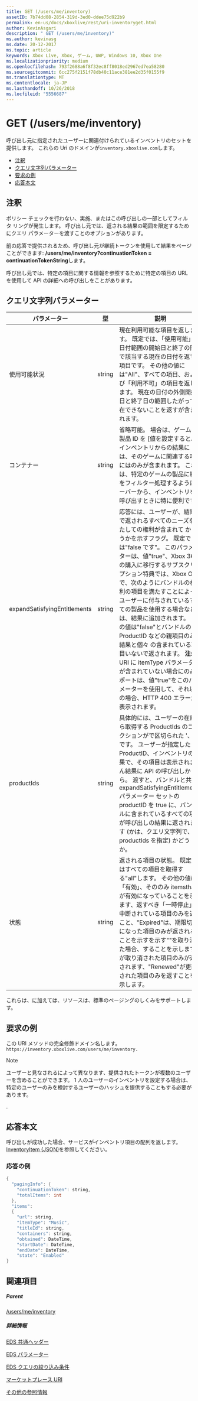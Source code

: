 ```yaml
---
title: GET (/users/me/inventory)
assetID: 7b74dd08-2854-319d-3ed0-ddee75d922b9
permalink: en-us/docs/xboxlive/rest/uri-inventoryget.html
author: KevinAsgari
description: " GET (/users/me/inventory)"
ms.author: kevinasg
ms.date: 20-12-2017
ms.topic: article
keywords: Xbox Live, Xbox, ゲーム, UWP, Windows 10, Xbox One
ms.localizationpriority: medium
ms.openlocfilehash: 793f2688a6f8f32ec8ff8018ed2967ed7ea58280
ms.sourcegitcommit: 6cc275f2151f78db40c11ace381ee2d35f0155f9
ms.translationtype: MT
ms.contentlocale: ja-JP
ms.lasthandoff: 10/26/2018
ms.locfileid: "5556687"
---
```

# <a name="get-usersmeinventory"></a>GET (/users/me/inventory)
呼び出し元に指定されたユーザーに関連付けられているインベントリのセットを提供します。
これらの Uri のドメインが`inventory.xboxlive.com`します。

  * [注釈](#ID4EV)
  * [クエリ文字列パラメーター](#ID4EHB)
  * [要求の例](#ID4EDE)
  * [応答本文](#ID4ERE)

<a id="ID4EV"></a>


## <a name="remarks"></a>注釈

ポリシー チェックを行わない、実施、またはこの呼び出しの一部としてフィルタ リングが発生します。 呼び出し元では、返される結果の範囲を限定するためにクエリ パラメーターを渡すことのオプションがあります。

前の応答で提供されるため、呼び出し元が継続トークンを使用して結果をページことができます: **/users/me/inventory?continuationToken = continuationTokenString**します。

呼び出し元では、特定の項目に関する情報を参照するために特定の項目の URL を使用して API の詳細への呼び出しをことがあります。

<a id="ID4EHB"></a>


## <a name="query-string-parameters"></a>クエリ文字列パラメーター

| パラメーター| 型| 説明|
| --- | --- | --- |
| 使用可能状況| string| 現在利用可能な項目を返します。 既定では、「使用可能」の日付範囲の開始日と終了の間で該当する現在の日付を返す項目です。 その他の値には"All"、すべての項目、および「利用不可」の項目を返します。 現在の日付の外側開始日と終了日の範囲したがって現在できないことを返すが含まれます。 |
| コンテナー| string| 省略可能。 場合は、ゲームの製品 ID を [値を設定すると、インベントリからの結果には、そのゲームに関連する項目にはのみが含まれます。 これは、特定のゲームの製品に結果をフィルター処理するようにサーバーから、インベントリを呼び出すときに特に便利です。|
| expandSatisfyingEntitlements| string| 応答には、ユーザーが、結果内で返されるすべてのニーズを満たしての権利が含まれて かどうかを示すフラグ。 既定では"false です"。 このパラメーターは、値"true"、Xbox 360 の購入に移行するサブスクリプション特典では、Xbox One で、次のようにバンドルの権利の項目を満たすことによってユーザーに付与されているすべての製品を使用する場合などは、結果に追加されます。 この値は"false"とバンドルの ProductID などの親項目のみが結果と個々 の含まれている項目いないで返されます。 **注:** URI に itemType パラメーターが含まれていない場合にのみサポートは、値"true"をこのパラメーターを使用して、それ以外の場合、HTTP 400 エラーが表示されます。 |  
  | productIds | string |  具体的には、ユーザーの在庫から取得する ProductIds のコレクションがで区切られた '、' です。  ユーザーが指定した ProductID、インベントリの結果で、その項目は表示されません結果に API の呼び出しから。 渡すと、バンドルと共に expandSatisfyingEntitlements パラメーター セットの productID を true に、バンドルに含まれているすべての項目が呼び出しの結果に返されます (かは、クエリ文字列で、productIds を指定) かどうか。   |
  | 状態 | string | 返される項目の状態。 既定ではすべての項目を取得する"all"します。 その他の値は「有効」、そののみ itemsthat が有効になっていることを示します、返すべき「一時停止」が中断されている項目のみを返すこと、"Expired"は、期限切れになった項目のみが返されることを示すを示す""を取り消した場合、することを示しますが取り消された項目のみが返されます、"Renewed"が更新された項目のみを返すことを示します。  |

これらは、に加えては、リソースは、標準のページングのしくみをサポートします。

<a id="ID4EDE"></a>


## <a name="sample-request"></a>要求の例

この URI メソッドの完全修飾ドメイン名します。 `https://inventory.xboxlive.com/users/me/inventory.
         `

> [!NOTE] 
> ユーザーと見なされるによって異なります、提供されたトークンが複数のユーザーを含めることができます。 1 人のユーザーのインベントリを設定する場合は、特定のユーザーのみを検討するユーザーのハッシュを提供することもする必要があります。

.

<a id="ID4ERE"></a>


## <a name="response-body"></a>応答本文

呼び出しが成功した場合、サービスがインベントリ項目の配列を返します。 [InventoryItem (JSON)](../../json/json-inventoryitem.md)を参照してください。

<a id="ID4E4E"></a>


### <a name="sample-response"></a>応答の例


```cpp
{
  "pagingInfo": {
    "continuationToken": string,
    "totalItems": int
  },
  "items":
  {
    "url": string,
    "itemType": "Music",
    "titleId": string,
    "containers": string,
    "obtained": DateTime,
    "startDate": DateTime,
    "endDate": DateTime,
    "state": "Enabled"  
}

```


<a id="ID4EHF"></a>


## <a name="see-also"></a>関連項目

<a id="ID4EJF"></a>


##### <a name="parent"></a>Parent

[/users/me/inventory](uri-inventory.md)


<a id="ID4ETF"></a>


##### <a name="further-information"></a>詳細情報

[EDS 共通ヘッダー](../../additional/edscommonheaders.md)

 [EDS パラメーター](../../additional/edsparameters.md)

 [EDS クエリの絞り込み条件](../../additional/edsqueryrefiners.md)

 [マーケットプレース URI](atoc-reference-marketplace.md)

 [その他の参照情報](../../additional/atoc-xboxlivews-reference-additional.md)
